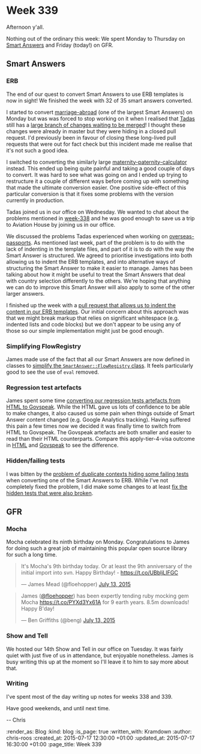 Week 339
========

Afternoon y'all.

Nothing out of the ordinary this week: We spent Monday to Thursday on [Smart Answers][] and Friday (today!) on GFR.

## Smart Answers

### ERB

The end of our quest to convert Smart Answers to use ERB templates is now in sight! We finished the week with 32 of 35 smart answers converted.

I started to convert [marriage-abroad][] (one of the largest Smart Answers) on Monday but was was forced to stop working on it when I realised that [Tadas][] still has a [large branch of changes waiting to be merged][marriage-abroad-changes]! I thought these changes were already in master but they were hiding in a closed pull request. I'd previously been in favour of closing these long-lived pull requests that were out for fact check but this incident made me realise that it's not such a good idea.

I switched to converting the similarly large [maternity-paternity-calculator][] instead. This ended up being quite painful and taking a good couple of days to convert. It was hard to see what was going on and I ended up trying to restructure it a couple of different ways before coming up with something that made the ultimate conversion easier. One positive side-effect of this particular conversion is that it fixes some problems with the version currently in production.

Tadas joined us in our office on Wednesday. We wanted to chat about the problems mentioned in [week-338][] and he was good enough to save us a trip to Aviation House by joining us in our office.

We discussed the problems Tadas experienced when working on [overseas-passports][]. As mentioned last week, part of the problem is to do with the lack of indenting in the template files, and part of it is to do with the way the Smart Answer is structured. We agreed to prioritise investigations into both allowing us to indent the ERB templates, and into alternative ways of structuring the Smart Answer to make it easier to manage. James has been talking about how it might be useful to treat the Smart Answers that deal with country selection differently to the others. We're hoping that anything we can do to improve this Smart Answer will also apply to some of the other larger answers.

I finished up the week with a [pull request that allows us to indent the content in our ERB templates][indent-erb-templates]. Our initial concern about this approach was that we might break markup that relies on significant whitespace (e.g. indented lists and code blocks) but we don't appear to be using any of those so our simple implementation might just be good enough.

### Simplifying FlowRegistry

James made use of the fact that all our Smart Answers are now defined in classes to [simplify the `SmartAnswer::FlowRegistry` class][flow-registry]. It feels particularly good to see the use of `eval` removed.

### Regression test artefacts

James spent some time [converting our regression tests artefacts from HTML to Govspeak][html-to-govspeak]. While the HTML gave us lots of confidence to be able to make changes, it also caused us some pain when things outside of Smart Answer content changed (e.g. Google Analytics tracking). Having suffered this pain a few times now we decided it was finally time to switch from HTML to Govspeak. The Govspeak artefacts are both smaller and easier to read than their HTML counterparts. Compare this apply-tier-4-visa outcome in [HTML][apply-tier-4-html] and [Govspeak][apply-tier-4-govspeak] to see the difference.

### Hidden/failing tests

I was bitten by the [problem of duplicate contexts hiding some failing tests][] when converting one of the Smart Answers to ERB. While I've not completely fixed the problem, I did make some changes to at least [fix the hidden tests that were also broken][].

## GFR

### Mocha

Mocha celebrated its ninth birthday on Monday. Congratulations to James for doing such a great job of maintaining this popular open source library for such a long time.

<blockquote class="twitter-tweet" lang="en"><p lang="en" dir="ltr">It&#39;s Mocha&#39;s 9th birthday today. Or at least the 9th anniversary of the initial import into svn. Happy Birthday! - <a href="https://t.co/UBbljLIFGC">https://t.co/UBbljLIFGC</a></p>&mdash; James Mead (@floehopper) <a href="https://twitter.com/floehopper/status/620641401487925248">July 13, 2015</a></blockquote>
<script async src="//platform.twitter.com/widgets.js" charset="utf-8"></script>

<blockquote class="twitter-tweet" lang="en"><p lang="en" dir="ltr">James (<a href="https://twitter.com/floehopper">@floehopper</a>) has been expertly tending ruby mocking gem Mocha <a href="https://t.co/PYXd3Yx61A">https://t.co/PYXd3Yx61A</a> for 9 earth years. 8.5m downloads! Happy B&#39;day!</p>&mdash; Ben Griffiths (@beng) <a href="https://twitter.com/beng/status/620698669067730944">July 13, 2015</a></blockquote>
<script async src="//platform.twitter.com/widgets.js" charset="utf-8"></script>

### Show and Tell

We hosted our 14th Show and Tell in our office on Tuesday. It was fairly quiet with just five of us in attendance, but enjoyable nonetheless. James is busy writing this up at the moment so I'll leave it to him to say more about that.

### Writing

I've spent most of the day writing up notes for weeks 338 and 339.

Have good weekends, and until next time.

-- Chris

[Smart Answers]: https://github.com/alphagov/smart-answers
[Tadas]: https://github.com/tadast
[apply-tier-4-govspeak]: https://github.com/alphagov/smart-answers/blob/70b643095361b318c4748cf8d81e589f0a269825/test/artefacts/apply-tier-4-visa/extend_child/QNCPTDW26.txt
[apply-tier-4-html]: https://github.com/alphagov/smart-answers/blob/36f0b5cebfecf0927e1abcdbdccd3e39d7a20708/test/artefacts/apply-tier-4-visa/extend_child/QNCPTDW26.html
[flow-registry]: https://github.com/alphagov/smart-answers/commit/2620dc0
[fix the hidden tests that were also broken]: https://github.com/alphagov/smart-answers/commit/743e14311e0cc0369c099b2704e9e6ed7183e655
[html-to-govspeak]: https://github.com/alphagov/smart-answers/commit/ac05978c64d2b57d64d8af361d110e95ce352bba
[indent-erb-templates]: https://github.com/alphagov/smart-answers/pull/1824
[marriage-abroad]: https://www.gov.uk/marriage-abroad
[marriage-abroad-changes]: https://github.com/alphagov/smart-answers/pull/1771
[maternity-paternity-calculator]: https://www.gov.uk/maternity-paternity-calculator
[overseas-passports]: https://www.gov.uk/overseas-passports
[problem of duplicate contexts hiding some failing tests]: https://github.com/alphagov/smart-answers/issues/1626
[week-338]: /week-338

:render_as: Blog
:kind: blog
:is_page: true
:written_with: Kramdown
:author: chris-roos
:created_at: 2015-07-17 12:30:00 +01:00
:updated_at: 2015-07-17 16:30:00 +01:00
:page_title: Week 339
